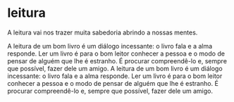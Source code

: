 # leitura
A leitura vai nos trazer muita sabedoria abrindo a nossas mentes.

A leitura de um bom livro é um diálogo incessante: o livro fala e a alma responde. Ler um livro é para o bom leitor conhecer a pessoa e o modo de pensar de alguém que lhe é estranho. É procurar compreendê-lo e, sempre que possível, fazer dele um amigo.
A leitura de um bom livro é um diálogo incessante: o livro fala e a alma responde. Ler um livro é para o bom leitor conhecer a pessoa e o modo de pensar de alguém que lhe é estranho. É procurar compreendê-lo e, sempre que possível, fazer dele um amigo.
